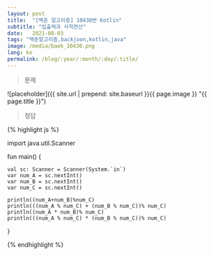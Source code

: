 ```yaml
---
layout: post
title:  "[백준 알고리즘] 10430번 Kotlin"
subtitle: "입출력과 사칙연산"
date:   2021-08-03
tags: "백준알고리즘,backjoon,kotlin,java"
image: /media/baek_10430.png
lang: ko
permalink: /blog/:year/:month/:day/:title/
---
```

> 문제

![placeholder]({{ site.url | prepend: site.baseurl }}{{ page.image }} "{{ page.title }}")

> 정답

{% highlight js %}

import java.util.Scanner

fun main() {

    val sc: Scanner = Scanner(System.`in`)
    var num_A = sc.nextInt()
    var num_B = sc.nextInt()
    var num_C = sc.nextInt()

    println((num_A+num_B)%num_C)
    println(((num_A % num_C) + (num_B % num_C))% num_C)
    println((num_A * num_B)% num_C)
    println(((num_A % num_C) * (num_B % num_C))% num_C)
}

{% endhighlight %}
